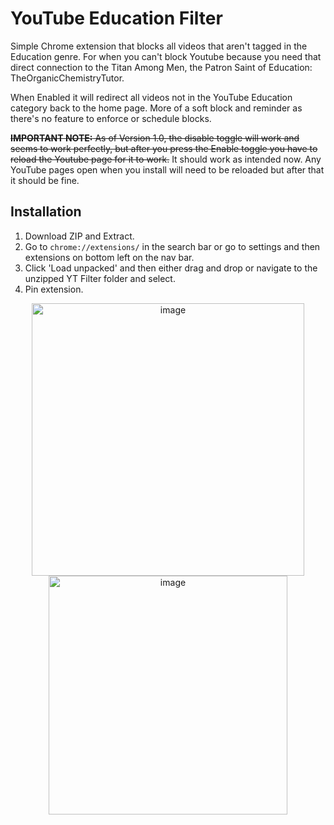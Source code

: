 # YouTube Education Filter

Simple Chrome extension that blocks all videos that aren't tagged in the Education genre. For when you can't block Youtube because you need that direct connection to the Titan Among Men, the Patron Saint of Education: TheOrganicChemistryTutor.

When Enabled it will redirect all videos not in the YouTube Education category back to the home page. More of a soft block and reminder as there's no feature to enforce or schedule blocks.

~~**IMPORTANT NOTE:** As of Version 1.0, the disable toggle will work and seems to work perfectly, but after you press the Enable toggle you have to reload the Youtube page for it to work.~~
It should work as intended now. Any YouTube pages open when you install will need to be reloaded but after that it should be fine.


## Installation

1. Download ZIP and Extract.
2. Go to `chrome://extensions/` in the search bar or go to settings and then extensions on bottom left on the nav bar.
3. Click 'Load unpacked' and then either drag and drop or navigate to the unzipped YT Filter folder and select.
4. Pin extension.

<div align="center">
  <img width="436" alt="image" src="https://user-images.githubusercontent.com/112647558/227302137-e5d6d073-c9cc-4082-a0e0-3576a8b8bf11.png">
</div>

<div align="center">
  <img width="382" alt="image" src="https://user-images.githubusercontent.com/112647558/227302192-f0e04309-6998-472c-95c0-d86df890d4ce.png">
</div>
